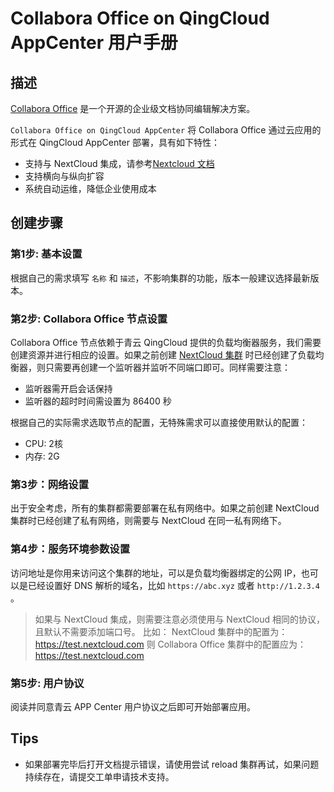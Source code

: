 # Collabora Office on QingCloud AppCenter 用户手册

<extoc></extoc>

## 描述

[Collabora Office](https://www.collaboraoffice.com/code/) 是一个开源的企业级文档协同编辑解决方案。

`Collabora Office on QingCloud AppCenter` 将 Collabora Office 通过云应用的形式在 QingCloud AppCenter 部署，具有如下特性：

- 支持与 NextCloud 集成，请参考[Nextcloud 文档](https://appcenter-docs.qingcloud.com/user-guide/apps/docs/nextcloud/)
- 支持横向与纵向扩容
- 系统自动运维，降低企业使用成本

## 创建步骤

### 第1步: 基本设置

根据自己的需求填写 `名称` 和 `描述`，不影响集群的功能，版本一般建议选择最新版本。

### 第2步: Collabora Office 节点设置

Collabora Office 节点依赖于青云 QingCloud 提供的负载均衡器服务，我们需要创建资源并进行相应的设置。如果之前创建 [NextCloud 集群](https://appcenter.qingcloud.com/apps/app-7780utnf) 时已经创建了负载均衡器，则只需要再创建一个监听器并监听不同端口即可。同样需要注意：

- 监听器需开启会话保持
- 监听器的超时时间需设置为 86400 秒

根据自己的实际需求选取节点的配置，无特殊需求可以直接使用默认的配置：

- CPU: 2核
- 内存: 2G

### 第3步：网络设置

出于安全考虑，所有的集群都需要部署在私有网络中。如果之前创建 NextCloud 集群时已经创建了私有网络，则需要与 NextCloud 在同一私有网络下。

### 第4步：服务环境参数设置

访问地址是你用来访问这个集群的地址，可以是负载均衡器绑定的公网 IP，也可以是已经设置好 DNS 解析的域名，比如 `https://abc.xyz` 或者 `http://1.2.3.4` 。

> 如果与 NextCloud 集成，则需要注意必须使用与 NextCloud 相同的协议，且默认不需要添加端口号。
> 比如：
> NextCloud 集群中的配置为： https://test.nextcloud.com
> 则 Collabora Office 集群中的配置应为：https://test.nextcloud.com

### 第5步: 用户协议

阅读并同意青云 APP Center 用户协议之后即可开始部署应用。


## Tips

- 如果部署完毕后打开文档提示错误，请使用尝试 reload 集群再试，如果问题持续存在，请提交工单申请技术支持。
